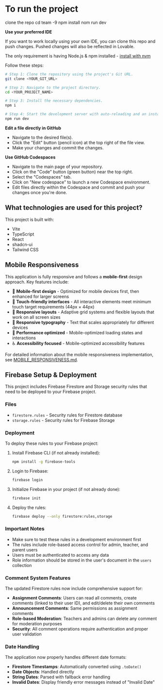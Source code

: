 # To run the project


clone the repo
cd team -9
npm install
nom run dev

**Use your preferred IDE**

If you want to work locally using your own IDE, you can clone this repo and push changes. Pushed changes will also be reflected in Lovable.

The only requirement is having Node.js & npm installed - [install with nvm](https://github.com/nvm-sh/nvm#installing-and-updating)

Follow these steps:

```sh
# Step 1: Clone the repository using the project's Git URL.
git clone <YOUR_GIT_URL>

# Step 2: Navigate to the project directory.
cd <YOUR_PROJECT_NAME>

# Step 3: Install the necessary dependencies.
npm i

# Step 4: Start the development server with auto-reloading and an instant preview.
npm run dev
```

**Edit a file directly in GitHub**

- Navigate to the desired file(s).
- Click the "Edit" button (pencil icon) at the top right of the file view.
- Make your changes and commit the changes.

**Use GitHub Codespaces**

- Navigate to the main page of your repository.
- Click on the "Code" button (green button) near the top right.
- Select the "Codespaces" tab.
- Click on "New codespace" to launch a new Codespace environment.
- Edit files directly within the Codespace and commit and push your changes once you're done.

## What technologies are used for this project?

This project is built with:

- Vite
- TypeScript
- React
- shadcn-ui
- Tailwind CSS

## Mobile Responsiveness

This application is fully responsive and follows a **mobile-first** design approach. Key features include:

- 📱 **Mobile-first design** - Optimized for mobile devices first, then enhanced for larger screens
- 🎯 **Touch-friendly interfaces** - All interactive elements meet minimum touch target requirements (44px × 44px)
- 📐 **Responsive layouts** - Adaptive grid systems and flexible layouts that work on all screen sizes
- 🎨 **Responsive typography** - Text that scales appropriately for different devices
- 🚀 **Performance optimized** - Mobile-optimized loading states and interactions
- ♿ **Accessibility focused** - Mobile-optimized accessibility features

For detailed information about the mobile responsiveness implementation, see [MOBILE_RESPONSIVENESS.md](./MOBILE_RESPONSIVENESS.md).


## Firebase Setup & Deployment

This project includes Firebase Firestore and Storage security rules that need to be deployed to your Firebase project.

### Files

- `firestore.rules` - Security rules for Firestore database
- `storage.rules` - Security rules for Firebase Storage

### Deployment

To deploy these rules to your Firebase project:

1. Install Firebase CLI (if not already installed):
   ```bash
   npm install -g firebase-tools
   ```

2. Login to Firebase:
   ```bash
   firebase login
   ```

3. Initialize Firebase in your project (if not already done):
   ```bash
   firebase init
   ```

4. Deploy the rules:
   ```bash
   firebase deploy --only firestore:rules,storage
   ```

### Important Notes

- Make sure to test these rules in a development environment first
- The rules include role-based access control for admin, teacher, and parent users
- Users must be authenticated to access any data
- Role information should be stored in the user's document in the `users` collection

### Comment System Features

The updated Firestore rules now include comprehensive support for:

- **Assignment Comments**: Users can read all comments, create comments (linked to their user ID), and edit/delete their own comments
- **Announcement Comments**: Same permissions as assignment comments
- **Role-based Moderation**: Teachers and admins can delete any comment for moderation purposes
- **Security**: All comment operations require authentication and proper user validation

### Date Handling

The application now properly handles different date formats:

- **Firestore Timestamps**: Automatically converted using `.toDate()`
- **Date Objects**: Handled directly
- **String Dates**: Parsed with fallback error handling
- **Invalid Dates**: Display friendly error messages instead of "Invalid Date"
